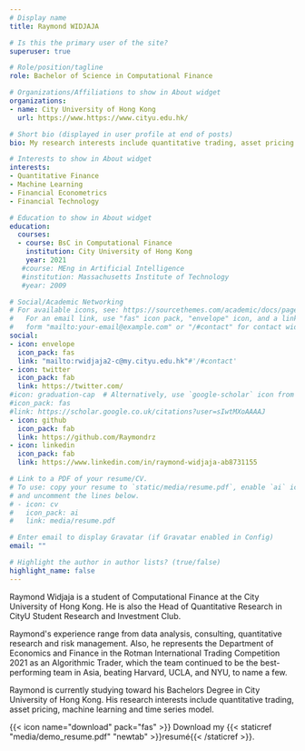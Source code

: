 ```yaml
---
# Display name
title: Raymond WIDJAJA

# Is this the primary user of the site?
superuser: true

# Role/position/tagline
role: Bachelor of Science in Computational Finance

# Organizations/Affiliations to show in About widget
organizations:
- name: City University of Hong Kong
  url: https://www.https://www.cityu.edu.hk/

# Short bio (displayed in user profile at end of posts)
bio: My research interests include quantitative trading, asset pricing and risk management.

# Interests to show in About widget
interests:
- Quantitative Finance
- Machine Learning
- Financial Econometrics
- Financial Technology

# Education to show in About widget
education:
  courses:
  - course: BsC in Computational Finance
    institution: City University of Hong Kong
    year: 2021
   #course: MEng in Artificial Intelligence
   #institution: Massachusetts Institute of Technology
   #year: 2009

# Social/Academic Networking
# For available icons, see: https://sourcethemes.com/academic/docs/page-builder/#icons
#   For an email link, use "fas" icon pack, "envelope" icon, and a link in the
#   form "mailto:your-email@example.com" or "/#contact" for contact widget.
social:
- icon: envelope
  icon_pack: fas
  link: "mailto:rwidjaja2-c@my.cityu.edu.hk"#'/#contact'
- icon: twitter
  icon_pack: fab
  link: https://twitter.com/
#icon: graduation-cap  # Alternatively, use `google-scholar` icon from `ai` icon pack
#icon_pack: fas
#link: https://scholar.google.co.uk/citations?user=sIwtMXoAAAAJ
- icon: github
  icon_pack: fab
  link: https://github.com/Raymondrz
- icon: linkedin
  icon_pack: fab
  link: https://www.linkedin.com/in/raymond-widjaja-ab8731155

# Link to a PDF of your resume/CV.
# To use: copy your resume to `static/media/resume.pdf`, enable `ai` icons in `params.toml`, 
# and uncomment the lines below.
# - icon: cv
#   icon_pack: ai
#   link: media/resume.pdf

# Enter email to display Gravatar (if Gravatar enabled in Config)
email: ""

# Highlight the author in author lists? (true/false)
highlight_name: false
---
```


Raymond Widjaja is a student of Computational Finance at the City University of Hong Kong. He is also the Head of Quantitative Research in CityU Student Research and Investment Club. 

Raymond's experience range from data analysis, consulting, quantitative research and risk management. Also, he represents the Department of Economics and Finance in the Rotman International Trading Competition 2021 as an Algorithmic Trader, which the team continued to be the best-performing team in Asia, beating Harvard, UCLA, and NYU, to name a few.

Raymond is currently studying toward his Bachelors Degree in City University of Hong Kong. His research interests include quantitative trading, asset pricing, machine learning and time series model.

{{< icon name="download" pack="fas" >}} Download my {{< staticref "media/demo_resume.pdf" "newtab" >}}resumé{{< /staticref >}}.
